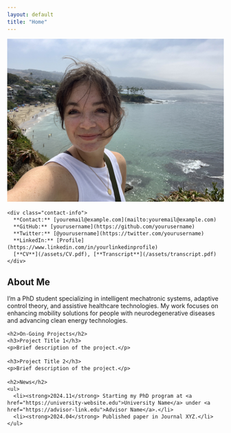 ```yaml
---
layout: default
title: "Home"
---
```


<div class="clearfix">

  <!-- Sidebar -->
  <div class="sidebar">
    <img src="/assets/images/IMG_9376.jpeg" alt="Marla Eisman" class="profile-image">
    
    <div class="contact-info">
      **Contact:** [youremail@example.com](mailto:youremail@example.com)  
      **GitHub:** [yourusername](https://github.com/yourusername)  
      **Twitter:** [@yourusername](https://twitter.com/yourusername)  
      **LinkedIn:** [Profile](https://www.linkedin.com/in/yourlinkedinprofile)  
      [**CV**](/assets/CV.pdf), [**Transcript**](/assets/transcript.pdf)
    </div>
  </div>

  <!-- Main Content -->
  <div class="content">
    <h2>About Me</h2>
    <p>I’m a PhD student specializing in intelligent mechatronic systems, adaptive control theory, and assistive healthcare technologies. My work focuses on enhancing mobility solutions for people with neurodegenerative diseases and advancing clean energy technologies.</p>

    <h2>On-Going Projects</h2>
    <h3>Project Title 1</h3>
    <p>Brief description of the project.</p>

    <h3>Project Title 2</h3>
    <p>Brief description of the project.</p>

    <h2>News</h2>
    <ul>
      <li><strong>2024.11</strong> Starting my PhD program at <a href="https://university-website.edu">University Name</a> under <a href="https://advisor-link.edu">Advisor Name</a>.</li>
      <li><strong>2024.04</strong> Published paper in Journal XYZ.</li>
    </ul>
  </div>

</div>
